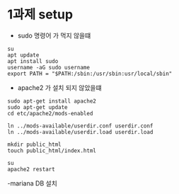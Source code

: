 # 1과제 setup
- sudo 명령어 가 먹지 않을떄
```
su 
apt update
apt install sudo
username -aG sudo username
export PATH = "$PATH:/sbin:/usr/sbin:usr/local/sbin"
```
- apache2 가 설치 되지 않았을떄
```
sudo apt-get install apache2
sudo apt-get update
cd etc/apache2/mods-enabled

ln ../mods-available/userdir.conf userdir.conf
ln ../mods-available/userdir.load userdir.load

mkdir public_html
touch public_html/index.html

su
apache2 restart
```
-mariana DB 설치
```
